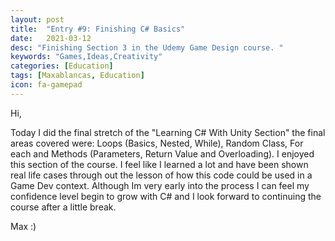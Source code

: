 ```yaml
---
layout: post
title:  "Entry #9: Finishing C# Basics"
date:   2021-03-12
desc: "Finishing Section 3 in the Udemy Game Design course. "
keywords: "Games,Ideas,Creativity"
categories: [Education]
tags: [Maxablancas, Education]
icon: fa-gamepad
---
```



Hi,

Today I did the final stretch of the "Learning C# With Unity Section" the final areas covered were: Loops (Basics, Nested, While), Random Class, For each and Methods (Parameters, Return Value and Overloading). I enjoyed this section of the course. I feel like I learned a lot and have been shown real life cases through out the lesson of how this code could be used in a Game Dev context. Although Im very early into the process I can feel my confidence level begin to grow with C# and I look forward to continuing the course after a little break.

Max :)   
